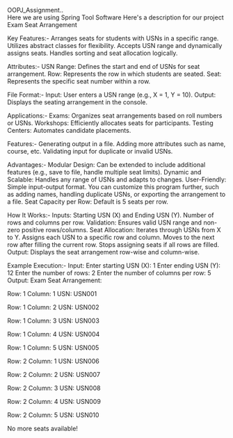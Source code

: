 OOPJ_Assignment..  
Here we are using Spring Tool Software
Here's a description for our project Exam Seat Arrangement

Key Features:-
Arranges seats for students with USNs in a specific range.
Utilizes abstract classes for flexibility.
Accepts USN range and dynamically assigns seats.
Handles sorting and seat allocation logically.

Attributes:-
USN Range: Defines the start and end of USNs for seat arrangement.
Row: Represents the row in which students are seated.
Seat: Represents the specific seat number within a row.

File Format:-
Input: User enters a USN range (e.g., X = 1, Y = 10).
Output: Displays the seating arrangement in the console.

Applications:-
Exams: Organizes seat arrangements based on roll numbers or USNs.
Workshops: Efficiently allocates seats for participants.
Testing Centers: Automates candidate placements.

Features:-
Generating output in a file.
Adding more attributes such as name, course, etc.
Validating input for duplicate or invalid USNs.

Advantages:-
Modular Design: Can be extended to include additional features (e.g., save to file, handle multiple seat limits).
Dynamic and Scalable: Handles any range of USNs and adapts to changes.
User-Friendly: Simple input-output format.
You can customize this program further, such as adding names, handling duplicate USNs, or exporting the arrangement to a file.
Seat Capacity per Row: Default is 5 seats per row.

How It Works:-
Inputs:
Starting USN (X) and Ending USN (Y).
Number of rows and columns per row.
Validation:
Ensures valid USN range and non-zero positive rows/columns.
Seat Allocation:
Iterates through USNs from X to Y.
Assigns each USN to a specific row and column.
Moves to the next row after filling the current row.
Stops assigning seats if all rows are filled.
Output:
Displays the seat arrangement row-wise and column-wise.

Example Execution:-
Input:
Enter starting USN (X): 1
Enter ending USN (Y): 12
Enter the number of rows: 2
Enter the number of columns per row: 5
Output:
Exam Seat Arrangement:

Row: 1   Column: 1    USN: USN001

Row: 1   Column: 2    USN: USN002

Row: 1   Column: 3    USN: USN003

Row: 1   Column: 4    USN: USN004

Row: 1   Column: 5    USN: USN005

Row: 2   Column: 1    USN: USN006

Row: 2   Column: 2    USN: USN007

Row: 2   Column: 3    USN: USN008

Row: 2   Column: 4    USN: USN009

Row: 2   Column: 5    USN: USN010

No more seats available!
